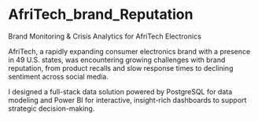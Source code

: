 # AfriTech_brand_Reputation
Brand Monitoring & Crisis Analytics for AfriTech Electronics

AfriTech, a rapidly expanding consumer electronics brand with a presence in 49 U.S. states, was encountering growing challenges with brand reputation, from product recalls and slow response times to declining sentiment across social media.

I designed a full-stack data solution powered by PostgreSQL for data modeling and Power BI for interactive, insight-rich dashboards to support strategic decision-making.
